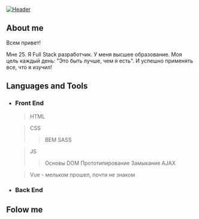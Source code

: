 [![Header](https://github.com/pmkStudio/pmkStudio/blob/main/assets/banner.png)](https://t.me/pmkStudio)

## About me
Всем привет! 

Мне 25. 
Я Full Stack разработчик. 
У меня высшее образование. 
Моя цель каждый день:  "Это быть лучше, чем я есть". И успешно применять все, что я изучил!


## Languages and Tools

+ ### Front End
    > HTML
    
    > CSS
    >> BEM
    >> SASS
   
    > JS
    >> Основы
    >> DOM
    >> Прототипирование
    >> Замыкание
    >> AJAX
    
    > Vue - мельком прошел, почти не знаком
+ ### Back End

## Folow me